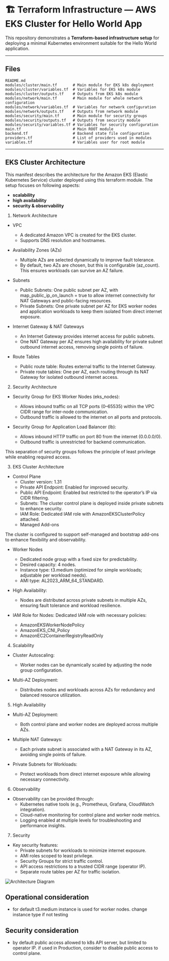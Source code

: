 # 🏗️ Terraform Infrastructure — AWS EKS Cluster for Hello World App

This repository demonstrates a **Terraform-based infrastructure setup** for deploying a minimal Kubernetes environment suitable for the Hello World application.


---

## Files

```
README.md
modules/cluster/main.tf       # Main module for EKS k8s deployment
modules/cluster/variables.tf  # Variables for EKS k8s module
modules/cluster/outputs.tf    # Outputs from EKS k8s module
modules/network/main.tf       # Main module for whole network configuration
modules/network/variables.tf  # Variables for network configuration
modules/network/outputs.tf    # Outputs from network module
modules/security/main.tf      # Main module for security groups
modules/security/outputs.tf   # Outputs from security module
modules/security/variables.tf # Variables for security configuration
main.tf                       # Main ROOT module
backend.tf                    # Backend state file configuration
providers.tf                  # List of providers used in modules
variables.tf                  # Variables user for root module
```

---


## EKS Cluster Architecture

This manifest describes the architecture for the Amazon EKS (Elastic Kubernetes Service) cluster deployed using this terraform module. The setup focuses on following aspects:
- **scalability**
- **high availability**
- **security & observability**


1. Network Architecture

- VPC
    - A dedicated Amazon VPC is created for the EKS cluster.
    - Supports DNS resolution and hostnames.


- Availability Zones (AZs)
    - Multiple AZs are selected dynamically to improve fault tolerance. 
    - By default, two AZs are chosen, but this is configurable (az_count). This ensures workloads can survive an AZ failure.


- Subnets
    - Public Subnets: One public subnet per AZ, with map_public_ip_on_launch = true to allow internet connectivity for NAT Gateways and public-facing resources.
    - Private Subnets: One private subnet per AZ for EKS worker nodes and application workloads to keep them isolated from direct internet exposure.


- Internet Gateway & NAT Gateways
    - An Internet Gateway provides internet access for public subnets.
    - One NAT Gateway per AZ ensures high availability for private subnet outbound internet access, removing single points of failure.


- Route Tables
    - Public route table: Routes external traffic to the Internet Gateway.
    - Private route tables: One per AZ, each routing through its NAT Gateway for isolated outbound internet access.




2. Security Architecture


- Security Group for EKS Worker Nodes (eks_nodes):
    - Allows inbound traffic on all TCP ports (0–65535) within the VPC CIDR range for inter-node communication.
    - Outbound traffic is allowed to the internet on all ports and protocols.


- Security Group for Application Load Balancer (lb):
    - Allows inbound HTTP traffic on port 80 from the internet (0.0.0.0/0).
    - Outbound traffic is unrestricted for backend communication.


This separation of security groups follows the principle of least privilege while enabling required access.




3. EKS Cluster Architecture


- Control Plane
    - Cluster version: 1.31
    - Private API Endpoint: Enabled for improved security.
    - Public API Endpoint: Enabled but restricted to the operator’s IP via CIDR filtering.
    - Subnets: The cluster control plane is deployed inside private subnets to enhance security.
    - IAM Role: Dedicated IAM role with AmazonEKSClusterPolicy attached.
    - Managed Add-ons


The cluster is configured to support self-managed and bootstrap add-ons to enhance flexibility and observability.


- Worker Nodes
    - Dedicated node group with a fixed size for predictability.
    - Desired capacity: 4 nodes.
    - Instance type: t3.medium (optimized for simple workloads; adjustable per workload needs).
    - AMI type: AL2023_ARM_64_STANDARD.


- High Availability:
    - Nodes are distributed across private subnets in multiple AZs, ensuring fault tolerance and workload resilience.


- IAM Role for Nodes:
    Dedicated IAM role with necessary policies:
    - AmazonEKSWorkerNodePolicy
    - AmazonEKS_CNI_Policy
    - AmazonEC2ContainerRegistryReadOnly




4. Scalability


- Cluster Autoscaling:
    - Worker nodes can be dynamically scaled by adjusting the node group configuration.


- Multi-AZ Deployment:
    - Distributes nodes and workloads across AZs for redundancy and balanced resource utilization.




5. High Availability


- Multi-AZ Deployment:
    - Both control plane and worker nodes are deployed across multiple AZs.


- Multiple NAT Gateways:
    - Each private subnet is associated with a NAT Gateway in its AZ, avoiding single points of failure.


-  Private Subnets for Workloads:
    - Protect workloads from direct internet exposure while allowing necessary connectivity.




6. Observability


- Observability can be provided through:
    - Kubernetes native tools (e.g., Prometheus, Grafana, CloudWatch integration).
    - Cloud-native monitoring for control plane and worker node metrics.
    - Logging enabled at multiple levels for troubleshooting and performance insights.




7. Security


- Key security features:
    - Private subnets for workloads to minimize internet exposure.
    - AMI roles scoped to least privilege.
    - Security Groups for strict traffic control.
    - API access restrictions to a trusted CIDR range (operator IP).
    - Separate route tables per AZ for traffic isolation.

![Architecture Diagram](eks_arch.png)


## Operational consideration
- for default t3.medium instance is used for worker nodes. change instance type if not testing

## Security consideration
- by default public access allowed to k8s API server, but limited to operator IP. if used in Production, consider to disable public access to control plane.